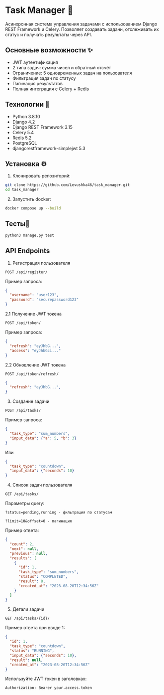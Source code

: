 # Task Manager 🚀

Асинхронная система управления задачами с использованием Django REST Framework и Celery. Позволяет создавать задачи, отслеживать их статус и получать результаты через API.

## Основные возможности ✨
- JWT аутентификация
- 2 типа задач: сумма чисел и обратный отсчёт
- Ограничение: 5 одновременных задач на пользователя
- Фильтрация задач по статусу
- Пагинация результатов
- Полная интеграция с Celery + Redis

## Технологии 🔧
- Python 3.8.10
- Django 4.2
- Django REST Framework 3.15
- Celery 5.4
- Redis 5.2
- PostgreSQL
- djangorestframework-simplejwt 5.3

## Установка ⚙️

1. Клонировать репозиторий:
```bash
git clone https://github.com/Levushka46/task_manager.git
cd task_manager
```
2. Запустить docker:
```bash
docker compose up --build
```

## Тесты🔧

```bash
python3 manage.py test
```

## API Endpoints

1. Регистрация пользователя
```http
POST /api/register/
```

Пример запроса:
```json
{
  "username": "user123",
  "password": "securepassword123"
}
```

2.1 Получение JWT токена
```http
POST /api/token/
```

Пример запроса:
```json
{
  "refresh": "eyJhbG...",
  "access": "eyJhbGci..."
}
```
2.2 Обновление JWT токена
```http
POST /api/token/refresh/
```

```json
{
  "refresh": "eyJhbG...",
}
```

3. Создание задачи
```http
POST /api/tasks/
```

Пример запроса:
```json
{
  "task_type": "sum_numbers",
  "input_data": {"a": 5, "b": 3}
}
```
Или
```json
{
  "task_type": "countdown",
  "input_data": {"seconds": 10}
}
```

4. Список задач пользователя
```http
GET /api/tasks/
```
Параметры query:
```
?status=pending,running - фильтрация по статусам
```
```
?limit=10&offset=0 - пагинация
```
Пример ответа:
```json
{
  "count": 2,
  "next": null,
  "previous": null,
  "results": [
    {
      "id": 1,
      "task_type": "sum_numbers",
      "status": "COMPLETED",
      "result": 8,
      "created_at": "2023-08-20T12:34:56Z"
    }
  ]
}
```

5. Детали задачи
```http
GET /api/tasks/{id}/
```

Пример ответа при вводе 1:
```json
{
  "id": 1,
  "task_type": "countdown",
  "status": "RUNNING",
  "input_data": {"seconds": 10},
  "result": null,
  "created_at": "2023-08-20T12:34:56Z"
}
```

Используйте JWT токен в заголовках:
```
Authorization: Bearer your.access.token
```

